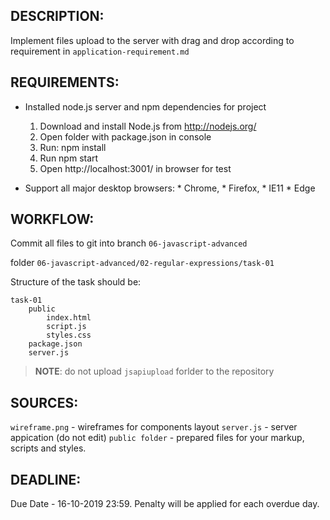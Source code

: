 ## DESCRIPTION:

Implement files upload to the server with drag and drop according to requirement in `application-requirement.md`


## REQUIREMENTS:

- Installed node.js server and npm dependencies for project

    1. Download and install Node.js from http://nodejs.org/
    2. Open folder with package.json in console
    3. Run: npm install
    4. Run npm start
    5. Open http://localhost:3001/ in browser for test

- Support all major desktop browsers:
       * Chrome,
       * Firefox,
       * IE11
       * Edge


## WORKFLOW:
Commit all files to git into
branch `06-javascript-advanced`

folder `06-javascript-advanced/02-regular-expressions/task-01`

Structure of the task should be:
```
task-01
    public
        index.html
        script.js
        styles.css
    package.json
    server.js
```

> **NOTE**: do not upload `jsapiupload` forlder to the repository

## SOURCES:

```wireframe.png``` - wireframes for components layout
```server.js``` - server appication (do not edit)
```public folder``` - prepared files for your markup, scripts and styles.

## DEADLINE:
Due Date - 16-10-2019 23:59.
Penalty will be applied for each overdue day.

